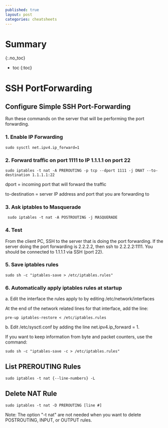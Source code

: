 ```yaml
---
published: true
layout: post
categories: cheatsheets
---
```

# Summary
{:.no_toc}

* toc
{:toc}

# SSH PortForwarding

## Configure Simple SSH Port-Forwarding

Run these commands on the server that will be performing the port forwarding.

### 1. Enable IP Forwarding

	sudo sysctl net.ipv4.ip_forward=1
    
### 2. Forward traffic on port 1111 to IP 1.1.1.1 on port 22

	sudo iptables -t nat -A PREROUTING -p tcp --dport 1111 -j DNAT --to-destination 1.1.1.1:22
    
dport = incoming port that will forward the traffic

to-destination = server IP address and port that you are forwarding to

### 3. Ask iptables to Masquerade

	 sudo iptables -t nat -A POSTROUTING -j MASQUERADE
     
### 4. Test

From the client PC, SSH to the server that is doing the port forwarding.  If the server doing the port forwarding is 2.2.2.2, then ssh to 2.2.2.2:1111.  You should be connected to 1.1.1.1 via SSH (port 22).

### 5. Save iptables rules

	sudo sh -c "iptables-save > /etc/iptables.rules"
    
### 6. Automatically apply iptables rules at startup

a. Edit the interface the rules apply to by editing /etc/network/interfaces

At the end of the network related lines for that interface, add the line:

	pre-up iptables-restore < /etc/iptables.rules
    
b. Edit /etc/sysctl.conf by adding the line net.ipv4.ip_forward = 1.

If you want to keep information from byte and packet counters, use the command:
	
    sudo sh -c "iptables-save -c > /etc/iptables.rules"
    
## List PREROUTING Rules

	sudo iptables -t nat {--line-numbers} -L
    
## Delete NAT Rule

	sudo iptables -t nat -D PREROUTING [line #]
    
Note: The option "-t nat" are not needed when you want to delete POSTROUTING, INPUT, or OUTPUT rules.
